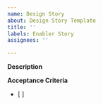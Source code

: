 ```yaml
---
name: Design Story
about: Design Story Template
title: ''
labels: Enabler Story
assignees: ''

---
```


**Description**


**Acceptance Criteria**
- [ ]
